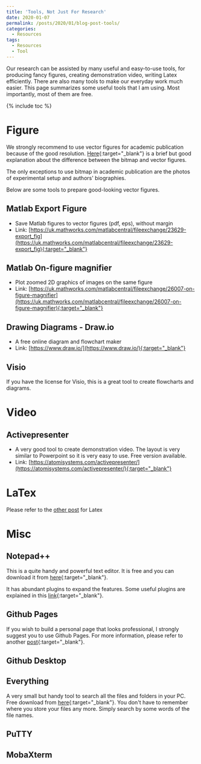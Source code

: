 ```yaml
---
title: 'Tools, Not Just For Research'
date: 2020-01-07
permalink: /posts/2020/01/blog-post-tools/
categories:
  - Resources
tags:
  - Resources
  - Tool
---
```


Our research can be assisted by many useful and easy-to-use tools, for producing fancy figures, creating demonstration video, writing Latex efficiently. There are also many tools to make our everyday work much easier. 
This page summarizes some useful tools that I am using. Most importantly, most of them are free.

{% include toc %}

# Figure
We strongly recommend to use vector figures for academic publication because of the good resolution. [Here](https://etc.usf.edu/techease/win/images/what-is-the-difference-between-bitmap-and-vector-images/){:target="_blank"} is a brief but good explanation about the difference between the bitmap and vector figures.

The only exceptions to use bitmap in academic publication are the photos of experimental setup and authors' biographies. 

Below are some tools to prepare good-looking vector figures.

## Matlab Export Figure
* Save Matlab figures to vector figures (pdf, eps), without margin
* Link: [https://uk.mathworks.com/matlabcentral/fileexchange/23629-export_fig](https://uk.mathworks.com/matlabcentral/fileexchange/23629-export_fig){:target="_blank"}  

## Matlab On-figure magnifier
* Plot zoomed 2D graphics of images on the same figure
* Link: [https://uk.mathworks.com/matlabcentral/fileexchange/26007-on-figure-magnifier](https://uk.mathworks.com/matlabcentral/fileexchange/26007-on-figure-magnifier){:target="_blank"}  

## Drawing Diagrams - Draw.io
* A free online diagram and flowchart maker
* Link: [https://www.draw.io/](https://www.draw.io/){:target="_blank"}  

## Visio
If you have the license for Visio, this is a great tool to create flowcharts and diagrams.

# Video  

## Activepresenter
* A very good tool to create demonstration video. The layout is very similar to Powerpoint so it is very easy to use. Free version available.
* Link: [https://atomisystems.com/activepresenter/](https://atomisystems.com/activepresenter/){:target="_blank"}  
 

# LaTex
Please refer to the [other post](https://junqing-zhang.github.io/posts/2020/01/blog-post-latex/) for Latex



# Misc
## Notepad++
This is a quite handy and powerful text editor. It is free and you can download it from [here](https://notepad-plus-plus.org/downloads/){:target="_blank"}.

It has abundant plugins to expand the features. Some useful plugins are explained in this [link](https://medium.com/issuehunt/20-best-notepad-plugins-for-developers-183886939eab){:target="_blank"}.

## Github Pages
If you wish to build a personal page that looks professional, I strongly suggest you to use Github Pages. For more information, please refer to another [post](https://junqing-zhang.github.io/posts/2019/05/blog-post-building-a-website/){:target="_blank"}.

## Github Desktop

## Everything
A very small but handy tool to search all the files and folders in your PC. Free download from [here](https://www.voidtools.com/){:target="_blank"}. You don't have to remember where you store your files any more. Simply search by some words of the file names.

## PuTTY

## MobaXterm